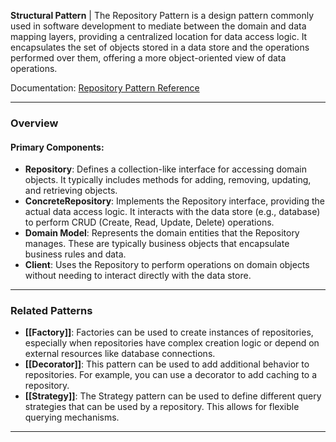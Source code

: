 **Structural Pattern** | The Repository Pattern is a design pattern commonly used in software development to mediate between the domain and data mapping layers, providing a centralized location for data access logic. It encapsulates the set of objects stored in a data store and the operations performed over them, offering a more object-oriented view of data operations.

Documentation: [Repository Pattern Reference](https://www.geeksforgeeks.org/repository-design-pattern/)
___
### Overview
#### Primary Components:
- **Repository**: Defines a collection-like interface for accessing domain objects. It typically includes methods for adding, removing, updating, and retrieving objects.
- **ConcreteRepository**: Implements the Repository interface, providing the actual data access logic. It interacts with the data store (e.g., database) to perform CRUD (Create, Read, Update, Delete) operations.
- **Domain Model**: Represents the domain entities that the Repository manages. These are typically business objects that encapsulate business rules and data.
- **Client**: Uses the Repository to perform operations on domain objects without needing to interact directly with the data store.

___
### Related Patterns
- **[[Factory]]**: Factories can be used to create instances of repositories, especially when repositories have complex creation logic or depend on external resources like database connections.
- **[[Decorator]]**: This pattern can be used to add additional behavior to repositories. For example, you can use a decorator to add caching to a repository.
- **[[Strategy]]**: The Strategy pattern can be used to define different query strategies that can be used by a repository. This allows for flexible querying mechanisms.

___